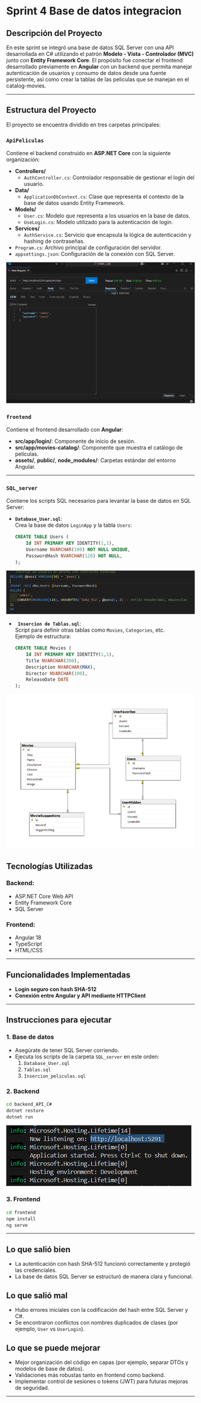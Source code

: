 
# Sprint 4 Base de datos integracion

## Descripción del Proyecto

En este sprint se integró una base de datos SQL Server con una API desarrollada en C# utilizando el patrón **Modelo - Vista - Controlador (MVC)** junto con **Entity Framework Core**. El propósito fue conectar el frontend desarrollado previamente en **Angular** con un backend  que permita manejar autenticación de usuarios y consumo de datos desde una fuente persistente, asi como crear la tablas de las peliculas que se manejan en el catalog-movies.

---

## Estructura del Proyecto

El proyecto se encuentra dividido en tres carpetas principales:

### `ApiPeliculas`
Contiene el backend construido en **ASP.NET Core** con la siguiente organización:

- **Controllers/**
  - `AuthController.cs`: Controlador responsable de gestionar el login del usuario.
- **Data/**
  - `ApplicationDbContext.cs`: Clase que representa el contexto de la base de datos usando Entity Framework.
- **Models/**
  - `User.cs`: Modelo que representa a los usuarios en la base de datos.
  - `UseLogin.cs`: Modelo utilizado para la autenticación de login.
- **Services/**
  - `AuthService.cs`: Servicio que encapsula la lógica de autenticación y hashing de contraseñas.
- `Program.cs`: Archivo principal de configuración del servidor.
- `appsettings.json`: Configuración de la conexión con SQL Server.


![Texto alternativo](img_Readme/thunder_verificacion.png)


### `frontend`
Contiene el frontend desarrollado con **Angular**:

- **src/app/login/**: Componente de inicio de sesión.
- **src/app/movies-catalog/**: Componente que muestra el catálogo de películas.
- **assets/**, **public/**, **node_modules/**: Carpetas estándar del entorno Angular.

---

### `SQL_server`
Contiene los scripts SQL necesarios para levantar la base de datos en SQL Server:

- **`Database_User.sql`**:  
  Crea la base de datos `LoginApp` y la tabla `Users`:
  ```sql
  CREATE TABLE Users (
      Id INT PRIMARY KEY IDENTITY(1,1),
      Username NVARCHAR(100) NOT NULL UNIQUE,
      PasswordHash NVARCHAR(128) NOT NULL,
  );
  ```

![Texto alternativo](img_Readme/login_sql.png)

- **` Insercion de Tablas.sql`**:  
  Script para definir otras tablas como `Movies`, `Categories`, etc.  
  Ejemplo de estructura:
  ```sql
  CREATE TABLE Movies (
      Id INT PRIMARY KEY IDENTITY(1,1),
      Title NVARCHAR(200),
      Description NVARCHAR(MAX),
      Director NVARCHAR(100),
      ReleaseDate DATE
  );
  ```
![Texto alternativo](img_Readme/BD_diagrama.png)

## Tecnologías Utilizadas

### Backend:
- ASP.NET Core Web API
- Entity Framework Core
- SQL Server

### Frontend:
- Angular 18
- TypeScript
- HTML/CSS

---

## Funcionalidades Implementadas

- **Login seguro con hash SHA-512**
- **Conexión entre Angular y API mediante HTTPClient**

---

## Instrucciones para ejecutar

### 1. Base de datos
- Asegúrate de tener SQL Server corriendo.
- Ejecuta los scripts de la carpeta `SQL_server` en este orden:
  1. `Database_User.sql`
  2. `Tablas.sql`
  3. `Insercion_peliculas.sql`

### 2. Backend
```bash
cd backend_API_C#
dotnet restore
dotnet run
```
![Texto alternativo](img_Readme/listening.png)

### 3. Frontend
```bash
cd frontend
npm install
ng serve
```

---

## Lo que salió bien

- La autenticación con hash SHA-512 funcionó correctamente y protegió las credenciales.
- La base de datos SQL Server se estructuró de manera clara y funcional.

##  Lo que salió mal

- Hubo errores iniciales con la codificación del hash entre SQL Server y C#.
- Se encontraron conflictos con nombres duplicados de clases (por ejemplo, `User` vs `UserLogin`).

## Lo que se puede mejorar

- Mejor organización del código en capas (por ejemplo, separar DTOs y modelos de base de datos).
- Validaciones más robustas tanto en frontend como backend.
- Implementar control de sesiones o tokens (JWT) para futuras mejoras de seguridad.

---


